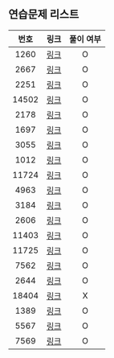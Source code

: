 ## 연습문제 리스트
|번호|링크|풀이 여부|
|:---:|:---:|:---:|
|1260|[링크](http://boj.kr/1260)|O|
|2667|[링크](http://boj.kr/2667)|O|
|2251|[링크](http://boj.kr/2251)|O|
|14502|[링크](http://boj.kr/14502)|O|
|2178|[링크](http://boj.kr/2178)|O|
|1697|[링크](http://boj.kr/1697)|O|
|3055|[링크](http://boj.kr/3055)|O|
|1012|[링크](http://boj.kr/1012)|O|
|11724|[링크](http://boj.kr/11724)|O|
|4963|[링크](http://boj.kr/4963)|O|
|3184|[링크](http://boj.kr/3184)|O|
|2606|[링크](http://boj.kr/2606)|O|
|11403|[링크](http://boj.kr/11403)|O|
|11725|[링크](http://boj.kr/11725)|O|
|7562|[링크](http://boj.kr/7562)|O|
|2644|[링크](http://boj.kr/2644)|O|
|18404|[링크](http://boj.kr/18404)|X|
|1389|[링크](http://boj.kr/1389)|O|
|5567|[링크](http://boj.kr/5567)|O|
|7569|[링크](http://boj.kr/7569)|O|
